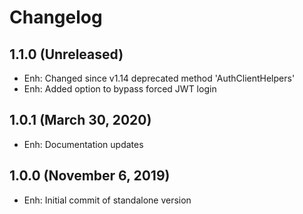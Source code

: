 Changelog
=========

1.1.0 (Unreleased)
---------------------
- Enh: Changed since v1.14 deprecated method 'AuthClientHelpers'
- Enh: Added option to bypass forced JWT login

1.0.1 (March 30, 2020)
-------------------------
- Enh: Documentation updates


1.0.0 (November 6, 2019)
-------------------------
- Enh: Initial commit of standalone version
